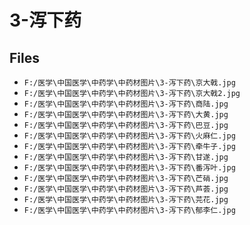 # 3-泻下药

## Files

- `F:/医学\中国医学\中药学\中药材图片\3-泻下药\京大戟.jpg`
- `F:/医学\中国医学\中药学\中药材图片\3-泻下药\京大戟2.jpg`
- `F:/医学\中国医学\中药学\中药材图片\3-泻下药\商陆.jpg`
- `F:/医学\中国医学\中药学\中药材图片\3-泻下药\大黄.jpg`
- `F:/医学\中国医学\中药学\中药材图片\3-泻下药\巴豆.jpg`
- `F:/医学\中国医学\中药学\中药材图片\3-泻下药\火麻仁.jpg`
- `F:/医学\中国医学\中药学\中药材图片\3-泻下药\牵牛子.jpg`
- `F:/医学\中国医学\中药学\中药材图片\3-泻下药\甘遂.jpg`
- `F:/医学\中国医学\中药学\中药材图片\3-泻下药\番泻叶.jpg`
- `F:/医学\中国医学\中药学\中药材图片\3-泻下药\芒硝.jpg`
- `F:/医学\中国医学\中药学\中药材图片\3-泻下药\芦荟.jpg`
- `F:/医学\中国医学\中药学\中药材图片\3-泻下药\芫花.jpg`
- `F:/医学\中国医学\中药学\中药材图片\3-泻下药\郁李仁.jpg`
